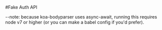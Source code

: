 #Fake Auth API

--note: because koa-bodyparser uses async-await, running this requires node v7 or higher (or you can make a babel config if you'd prefer).